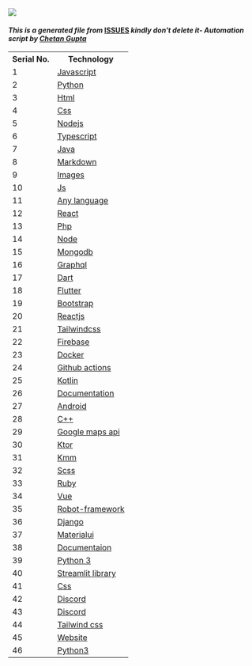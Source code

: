 <!DOCTYPE html>
<html><head><title>Hacktoberfest 2021 Explor</title><link href=".meta/style.css" rel="stylesheet"></head><body><img src="https://github.com/ch8n/Hacktoberfest2021/blob/main/assets/logo.png?raw=true" class="center"><h4><em>This is a generated file from </em><a href="../../ISSUES.md">ISSUES</a><em> kindly don't delete it</em><em>- Automation script by <a href="https://chetangupta.net/about" target="_blank">Chetan Gupta</a></em></h4><table><tr><th>Serial No.</th><th>Technology</th></tr><tr><td>1</td><td><a href="/home/runner/work/Hacktoberfest2021/Hacktoberfest2021/explore/issues/javascript" target="_blank">Javascript</a></td></tr><tr><td>2</td><td><a href="/home/runner/work/Hacktoberfest2021/Hacktoberfest2021/explore/issues/python" target="_blank">Python</a></td></tr><tr><td>3</td><td><a href="/home/runner/work/Hacktoberfest2021/Hacktoberfest2021/explore/issues/html" target="_blank">Html</a></td></tr><tr><td>4</td><td><a href="/home/runner/work/Hacktoberfest2021/Hacktoberfest2021/explore/issues/css" target="_blank">Css</a></td></tr><tr><td>5</td><td><a href="/home/runner/work/Hacktoberfest2021/Hacktoberfest2021/explore/issues/nodejs" target="_blank">Nodejs</a></td></tr><tr><td>6</td><td><a href="/home/runner/work/Hacktoberfest2021/Hacktoberfest2021/explore/issues/typescript" target="_blank">Typescript</a></td></tr><tr><td>7</td><td><a href="/home/runner/work/Hacktoberfest2021/Hacktoberfest2021/explore/issues/java" target="_blank">Java</a></td></tr><tr><td>8</td><td><a href="/home/runner/work/Hacktoberfest2021/Hacktoberfest2021/explore/issues/markdown" target="_blank">Markdown</a></td></tr><tr><td>9</td><td><a href="/home/runner/work/Hacktoberfest2021/Hacktoberfest2021/explore/issues/images" target="_blank">Images</a></td></tr><tr><td>10</td><td><a href="/home/runner/work/Hacktoberfest2021/Hacktoberfest2021/explore/issues/js" target="_blank">Js</a></td></tr><tr><td>11</td><td><a href="/home/runner/work/Hacktoberfest2021/Hacktoberfest2021/explore/issues/any language" target="_blank">Any language</a></td></tr><tr><td>12</td><td><a href="/home/runner/work/Hacktoberfest2021/Hacktoberfest2021/explore/issues/react" target="_blank">React</a></td></tr><tr><td>13</td><td><a href="/home/runner/work/Hacktoberfest2021/Hacktoberfest2021/explore/issues/php" target="_blank">Php</a></td></tr><tr><td>14</td><td><a href="/home/runner/work/Hacktoberfest2021/Hacktoberfest2021/explore/issues/node.js" target="_blank">Node</a></td></tr><tr><td>15</td><td><a href="/home/runner/work/Hacktoberfest2021/Hacktoberfest2021/explore/issues/mongodb" target="_blank">Mongodb</a></td></tr><tr><td>16</td><td><a href="/home/runner/work/Hacktoberfest2021/Hacktoberfest2021/explore/issues/graphql" target="_blank">Graphql</a></td></tr><tr><td>17</td><td><a href="/home/runner/work/Hacktoberfest2021/Hacktoberfest2021/explore/issues/dart" target="_blank">Dart</a></td></tr><tr><td>18</td><td><a href="/home/runner/work/Hacktoberfest2021/Hacktoberfest2021/explore/issues/flutter" target="_blank">Flutter</a></td></tr><tr><td>19</td><td><a href="/home/runner/work/Hacktoberfest2021/Hacktoberfest2021/explore/issues/bootstrap" target="_blank">Bootstrap</a></td></tr><tr><td>20</td><td><a href="/home/runner/work/Hacktoberfest2021/Hacktoberfest2021/explore/issues/reactjs" target="_blank">Reactjs</a></td></tr><tr><td>21</td><td><a href="/home/runner/work/Hacktoberfest2021/Hacktoberfest2021/explore/issues/tailwindcss" target="_blank">Tailwindcss</a></td></tr><tr><td>22</td><td><a href="/home/runner/work/Hacktoberfest2021/Hacktoberfest2021/explore/issues/firebase" target="_blank">Firebase</a></td></tr><tr><td>23</td><td><a href="/home/runner/work/Hacktoberfest2021/Hacktoberfest2021/explore/issues/docker" target="_blank">Docker</a></td></tr><tr><td>24</td><td><a href="/home/runner/work/Hacktoberfest2021/Hacktoberfest2021/explore/issues/github actions" target="_blank">Github actions</a></td></tr><tr><td>25</td><td><a href="/home/runner/work/Hacktoberfest2021/Hacktoberfest2021/explore/issues/kotlin" target="_blank">Kotlin</a></td></tr><tr><td>26</td><td><a href="/home/runner/work/Hacktoberfest2021/Hacktoberfest2021/explore/issues/documentation" target="_blank">Documentation</a></td></tr><tr><td>27</td><td><a href="/home/runner/work/Hacktoberfest2021/Hacktoberfest2021/explore/issues/android" target="_blank">Android</a></td></tr><tr><td>28</td><td><a href="/home/runner/work/Hacktoberfest2021/Hacktoberfest2021/explore/issues/c++" target="_blank">C++</a></td></tr><tr><td>29</td><td><a href="/home/runner/work/Hacktoberfest2021/Hacktoberfest2021/explore/issues/google maps api" target="_blank">Google maps api</a></td></tr><tr><td>30</td><td><a href="/home/runner/work/Hacktoberfest2021/Hacktoberfest2021/explore/issues/ktor" target="_blank">Ktor</a></td></tr><tr><td>31</td><td><a href="/home/runner/work/Hacktoberfest2021/Hacktoberfest2021/explore/issues/kmm" target="_blank">Kmm</a></td></tr><tr><td>32</td><td><a href="/home/runner/work/Hacktoberfest2021/Hacktoberfest2021/explore/issues/scss" target="_blank">Scss</a></td></tr><tr><td>33</td><td><a href="/home/runner/work/Hacktoberfest2021/Hacktoberfest2021/explore/issues/ruby" target="_blank">Ruby</a></td></tr><tr><td>34</td><td><a href="/home/runner/work/Hacktoberfest2021/Hacktoberfest2021/explore/issues/vue.js" target="_blank">Vue</a></td></tr><tr><td>35</td><td><a href="/home/runner/work/Hacktoberfest2021/Hacktoberfest2021/explore/issues/robot-framework" target="_blank">Robot-framework</a></td></tr><tr><td>36</td><td><a href="/home/runner/work/Hacktoberfest2021/Hacktoberfest2021/explore/issues/django" target="_blank">Django</a></td></tr><tr><td>37</td><td><a href="/home/runner/work/Hacktoberfest2021/Hacktoberfest2021/explore/issues/materialui" target="_blank">Materialui</a></td></tr><tr><td>38</td><td><a href="/home/runner/work/Hacktoberfest2021/Hacktoberfest2021/explore/issues/documentaion" target="_blank">Documentaion</a></td></tr><tr><td>39</td><td><a href="/home/runner/work/Hacktoberfest2021/Hacktoberfest2021/explore/issues/python 3" target="_blank">Python 3</a></td></tr><tr><td>40</td><td><a href="/home/runner/work/Hacktoberfest2021/Hacktoberfest2021/explore/issues/streamlit library" target="_blank">Streamlit library</a></td></tr><tr><td>41</td><td><a href="/home/runner/work/Hacktoberfest2021/Hacktoberfest2021/explore/issues/html/css" target="_blank">Css</a></td></tr><tr><td>42</td><td><a href="/home/runner/work/Hacktoberfest2021/Hacktoberfest2021/explore/issues/discord.js" target="_blank">Discord</a></td></tr><tr><td>43</td><td><a href="/home/runner/work/Hacktoberfest2021/Hacktoberfest2021/explore/issues/discord" target="_blank">Discord</a></td></tr><tr><td>44</td><td><a href="/home/runner/work/Hacktoberfest2021/Hacktoberfest2021/explore/issues/tailwind css" target="_blank">Tailwind css</a></td></tr><tr><td>45</td><td><a href="/home/runner/work/Hacktoberfest2021/Hacktoberfest2021/explore/issues/website" target="_blank">Website</a></td></tr><tr><td>46</td><td><a href="/home/runner/work/Hacktoberfest2021/Hacktoberfest2021/explore/issues/python3" target="_blank">Python3</a></td></tr></table></body></html>